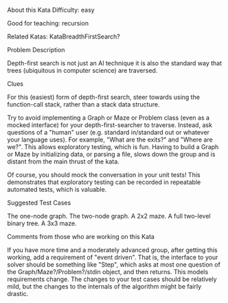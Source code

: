 About this Kata
Difficulty: easy

Good for teaching: recursion

Related Katas: KataBreadthFirstSearch?

Problem Description

Depth-first search is not just an AI technique it is also the standard way that trees (ubiquitous in computer science) are traversed.

Clues

For this (easiest) form of depth-first search, steer towards using the function-call stack, rather than a stack data structure.

Try to avoid implementing a Graph or Maze or Problem class (even as a mocked interface) for your depth-first-searcher to traverse. Instead, ask questions of a "human" user (e.g. standard in/standard out or whatever your language uses). For example, "What are the exits?" and "Where are we?". This allows exploratory testing, which is fun. Having to build a Graph or Maze by initializing data, or parsing a file, slows down the group and is distant from the main thrust of the kata.

Of course, you should mock the conversation in your unit tests! This demonstrates that exploratory testing can be recorded in repeatable automated tests, which is valuable.

Suggested Test Cases

The one-node graph. The two-node graph. A 2x2 maze. A full two-level binary tree. A 3x3 maze.

Comments from those who are working on this Kata

If you have more time and a moderately advanced group, after getting this working, add a requirement of "event driven". That is, the interface to your solver should be something like "Step", which asks at most one question of the Graph/Maze?/Problem?/stdin object, and then returns. This models requirements change. The changes to your test cases should be relatively mild, but the changes to the internals of the algorithm might be fairly drastic.
